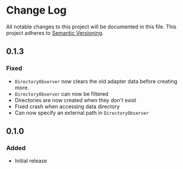 # Change Log
All notable changes to this project will be documented in this file.
This project adheres to [Semantic Versioning](http://semver.org/).

## 0.1.3
### Fixed
- `DirectoryObserver` now clears the old adapter data before creating more.
- `DirectoryObserver` can now be filtered
- Directories are now created when they don't exist
- Fixed crash when accessing data directory
- Can now specify an external path in `DirectoryObserver`

## 0.1.0
### Added
- Initial release